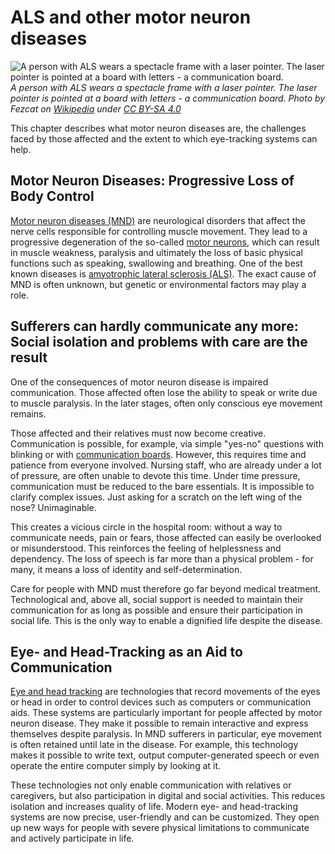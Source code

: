 # ALS and other motor neuron diseases

![](/als-patient-with-communication-board.jpg "A person with ALS wears a spectacle frame with a laser pointer. The laser pointer is pointed at a board with letters - a communication board.")
_A person with ALS wears a spectacle frame with a laser pointer. The laser pointer is pointed at a board with letters - a communication board. Photo by Fezcat on [Wikipedia](https://commons.wikimedia.org/wiki/File:Using_a_head_mounted_laser_to_point_to_a_communication_board.jpg) under [CC BY-SA 4.0](https://creativecommons.org/licenses/by-sa/4.0)_

This chapter describes what motor neuron diseases are, the challenges faced by those affected and the extent to which eye-tracking systems can help.

## Motor Neuron Diseases: Progressive Loss of Body Control

[Motor neuron diseases (MND)](https://en.wikipedia.org/wiki/Motor_neuron_diseases) are neurological disorders that affect the nerve cells responsible for controlling muscle movement.
They lead to a progressive degeneration of the so-called [motor neurons](https://en.wikipedia.org/wiki/Motor_neuron), which can result in muscle weakness, paralysis and ultimately the loss of basic physical functions such as speaking, swallowing and breathing.
One of the best known diseases is [amyotrophic lateral sclerosis (ALS)](https://en.wikipedia.org/wiki/ALS).
The exact cause of MND is often unknown, but genetic or environmental factors may play a role.

## Sufferers can hardly communicate any more: Social isolation and problems with care are the result

One of the consequences of motor neuron disease is impaired communication.
Those affected often lose the ability to speak or write due to muscle paralysis.
In the later stages, often only conscious eye movement remains.

Those affected and their relatives must now become creative.
Communication is possible, for example, via simple "yes-no" questions with blinking or with [communication boards](/03-the-eye-tracking-guide/02-communication-boards).
However, this requires time and patience from everyone involved.
Nursing staff, who are already under a lot of pressure, are often unable to devote this time.
Under time pressure, communication must be reduced to the bare essentials.
It is impossible to clarify complex issues.
Just asking for a scratch on the left wing of the nose? Unimaginable.

This creates a vicious circle in the hospital room: without a way to communicate needs, pain or fears, those affected can easily be overlooked or misunderstood.
This reinforces the feeling of helplessness and dependency.
The loss of speech is far more than a physical problem - for many, it means a loss of identity and self-determination.

Care for people with MND must therefore go far beyond medical treatment.
Technological and, above all, social support is needed to maintain their communication for as long as possible and ensure their participation in social life.
This is the only way to enable a dignified life despite the disease.

## Eye- and Head-Tracking as an Aid to Communication

[Eye and head tracking](https://en.wikipedia.org/wiki/Eye_tracking) are technologies that record movements of the eyes or head in order to control devices such as computers or communication aids.
These systems are particularly important for people affected by motor neuron disease.
They make it possible to remain interactive and express themselves despite paralysis.
In MND sufferers in particular, eye movement is often retained until late in the disease.
For example, this technology makes it possible to write text, output computer-generated speech or even operate the entire computer simply by looking at it.

These technologies not only enable communication with relatives or caregivers, but also participation in digital and social activities.
This reduces isolation and increases quality of life.
Modern eye- and head-tracking systems are now precise, user-friendly and can be customized.
They open up new ways for people with severe physical limitations to communicate and actively participate in life.
